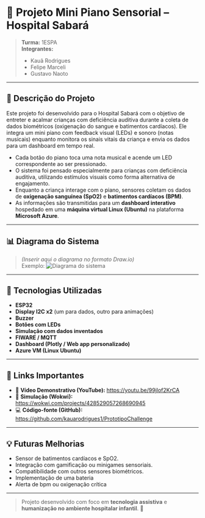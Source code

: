 # 🎵 Projeto Mini Piano Sensorial – Hospital Sabará

> **Turma:** 1ESPA  
> **Integrantes:**  
> - Kauã Rodrigues  
> - Felipe Marceli  
> - Gustavo Naoto  

---

## 🧠 Descrição do Projeto

Este projeto foi desenvolvido para o Hospital Sabará com o objetivo de entreter e acalmar crianças com deficiência auditiva durante a coleta de dados biométricos (oxigenação do sangue e batimentos cardíacos). Ele integra um mini piano com feedback visual (LEDs) e sonoro (notas musicais) enquanto monitora os sinais vitais da criança e envia os dados para um dashboard em tempo real.

- Cada botão do piano toca uma nota musical e acende um LED correspondente ao ser pressionado.
- O sistema foi pensado especialmente para crianças com deficiência auditiva, utilizando estímulos visuais como forma alternativa de engajamento.
- Enquanto a criança interage com o piano, sensores coletam os dados de **oxigenação sanguínea (SpO2)** e **batimentos cardíacos (BPM)**.
- As informações são transmitidas para um **dashboard interativo** hospedado em uma **máquina virtual Linux (Ubuntu)** na plataforma **Microsoft Azure**.

---

## 📊 Diagrama do Sistema

> *(Inserir aqui o diagrama no formato Draw.io)*  
> Exemplo: ![Diagrama do sistema](link_para_imagem_ou_gif)

---

## 🔧 Tecnologias Utilizadas

- **ESP32**
- **Display I2C x2** (um para dados, outro para animações)
- **Buzzer**
- **Botões com LEDs**
- **Simulação com dados inventados**
- **FIWARE / MQTT**
- **Dashboard (Plotly / Web app personalizado)**
- **Azure VM (Linux Ubuntu)**

---

## 🔗 Links Importantes

- 🎥 **Vídeo Demonstrativo (YouTube):** https://youtu.be/99jlof2KrCA
- 🧪 **Simulação (Wokwi):** https://wokwi.com/projects/428529057268690945
- 💻 **Código-fonte (GitHub):** https://github.com/kauarodrigues1/PrototipoChallenge

---

## 💡 Futuras Melhorias

- Sensor de batimentos cardíacos e SpO2.
- Integração com gamificação ou minigames sensoriais.
- Compatibilidade com outros sensores biométricos.
- Implementação de uma bateria
- Alerta de bpm ou oxigenação crítica 


---

> Projeto desenvolvido com foco em **tecnologia assistiva** e **humanização no ambiente hospitalar infantil**. 💙
